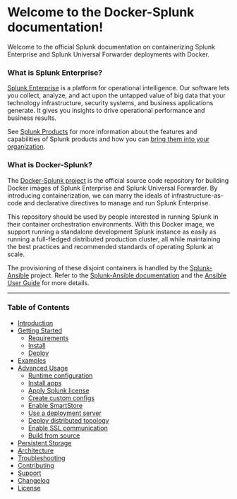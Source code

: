 # Welcome to the Docker-Splunk documentation!

Welcome to the official Splunk documentation on containerizing Splunk Enterprise and Splunk Universal Forwarder deployments with Docker.

### What is Splunk Enterprise?
[Splunk Enterprise](https://www.splunk.com/en_us/software/splunk-enterprise.html) is a platform for operational intelligence. Our software lets you collect, analyze, and act upon the untapped value of big data that your technology infrastructure, security systems, and business applications generate. It gives you insights to drive operational performance and business results.

See [Splunk Products](https://www.splunk.com/en_us/software.html) for more information about the features and capabilities of Splunk products and how you can [bring them into your organization](https://www.splunk.com/en_us/enterprise-data-platform.html).

### What is Docker-Splunk?
The [Docker-Splunk project](https://github.com/khulnasoft-lab/docker-splunk) is the official source code repository for building Docker images of Splunk Enterprise and Splunk Universal Forwarder. By introducing containerization, we can marry the ideals of infrastructure-as-code and declarative directives to manage and run Splunk Enterprise.

This repository should be used by people interested in running Splunk in their container orchestration environments. With this Docker image, we support running a standalone development Splunk instance as easily as running a full-fledged distributed production cluster, all while maintaining the best practices and recommended standards of operating Splunk at scale.

The provisioning of these disjoint containers is handled by the [Splunk-Ansible](https://github.com/splunk/splunk-ansible) project. Refer to the [Splunk-Ansible documentation](https://splunk.github.io/splunk-ansible/) and the [Ansible User Guide](https://docs.ansible.com/ansible/latest/user_guide/index.html) for more details.

---

### Table of Contents

* [Introduction](INTRODUCTION.md)
* [Getting Started](SETUP.md)
    * [Requirements](SETUP.md#requirements)
    * [Install](SETUP.md#install)
    * [Deploy](SETUP.md#deploy)
* [Examples](EXAMPLES.md)
* [Advanced Usage](ADVANCED.md)
    * [Runtime configuration](ADVANCED.md#runtime-configuration)
    * [Install apps](ADVANCED.md#install-apps)
    * [Apply Splunk license](ADVANCED.md#apply-splunk-license)
    * [Create custom configs](ADVANCED.md#create-custom-configs)
    * [Enable SmartStore](ADVANCED.md#enable-smartstore)
    * [Use a deployment server](ADVANCED.md#use-a-deployment-server)
    * [Deploy distributed topology](ADVANCED.md#deploy-distributed-topology)
    * [Enable SSL communication](ADVANCED.md#enable-ssl-internal-communication)
    * [Build from source](ADVANCED.md#build-from-source)
* [Persistent Storage](STORAGE_OPTIONS.md)
* [Architecture](ARCHITECTURE.md)
* [Troubleshooting](TROUBLESHOOTING.md)
* [Contributing](CONTRIBUTING.md)
* [Support](SUPPORT.md)
* [Changelog](CHANGELOG.md)
* [License](LICENSE.md)
